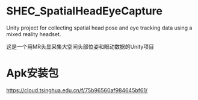 # SHEC_SpatialHeadEyeCapture
Unity project for collecting spatial head pose and eye tracking data using a mixed reality headset.

这是一个用MR头显采集大空间头部位姿和眼动数据的Unity项目

# Apk安装包
https://cloud.tsinghua.edu.cn/f/75b96560af984645bf61/

